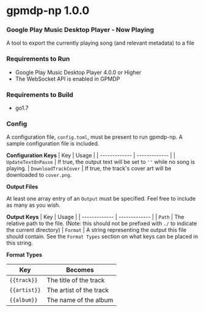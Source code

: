 # gpmdp-np 1.0.0
### Google Play Music Desktop Player - Now Playing

A tool to export the currently playing song (and relevant metadata) to a file

### Requirements to Run
* Google Play Music Desktop Player 4.0.0 or Higher
* The WebSocket API is enabled in GPMDP

### Requirements to Build
* go1.7

### Config

A configuration file, `config.toml`, must be present to run gpmdp-np. A sample configuration file is included.

**Configuration Keys**
| Key           | Usage         |
| ------------- | ------------- |
| `UpdateTextOnPause` | If true, the output text will be set to `''` while no song is playing.
| `DownloadTrackCover` | If true, the track's cover art will be downloaded to `cover.png`.

**Output Files**

At least one array entry of an `Output` must be specified. Feel free to include as many as you wish.

**Output Keys**
| Key           | Usage         |
| ------------- | ------------- |
| `Path`        | The relative path to the file. (Note: this should not be prefixed with `./` to indicate the current directory)
| `Format`      | A string representing the output this file should contain. See the `Format Types` section on what keys can be placed in this string.

**Format Types**

| Key           | Becomes       |
| ------------- | ------------- |
| `{{track}}`   | The title of the track |
| `{{artist}}`  | The artist of the track |
| `{{album}}`   | The name of the album |